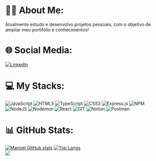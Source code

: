 <h1>🐱‍💻 About Me:</h1> 
  Atualmente estudo e desenvolvo projetos pessoais, com o objetivo de ampliar meu portifólio e conhecimentos!

  # 🌐 Social Media:

  <a href="https://www.linkedin.com/in/manoel-bruno-dev" target="_blank">
  <img src="https://img.shields.io/badge/LinkedIn-0077B5?style=for-the-badge&logo=linkedin&logoColor=white" alt="LinkedIn"></a>

# 💻 My Stacks:
![JavaScript](https://img.shields.io/badge/javascript-%23323330.svg?style=flat&logo=javascript&logoColor=%23F7DF1E) ![HTML5](https://img.shields.io/badge/html5-%23E34F26.svg?style=flat&logo=html5&logoColor=white) ![TypeScript](https://img.shields.io/badge/typescript-%23007ACC.svg?style=flat&logo=typescript&logoColor=white) ![CSS3](https://img.shields.io/badge/css3-%231572B6.svg?style=flat&logo=css3&logoColor=white)  ![Express.js](https://img.shields.io/badge/express.js-%23404d59.svg?style=flat&logo=express&logoColor=%2361DAFB) ![NPM](https://img.shields.io/badge/NPM-%23CB3837.svg?style=flat&logo=npm&logoColor=white) ![NodeJS](https://img.shields.io/badge/node.js-6DA55F?style=flat&logo=node.js&logoColor=white) ![Nodemon](https://img.shields.io/badge/NODEMON-%23323330.svg?style=flat&logo=nodemon&logoColor=%BBDEAD) ![React](https://img.shields.io/badge/react-%2320232a.svg?style=flat&logo=react&logoColor=%2361DAFB)   ![GIT](https://img.shields.io/badge/Git-fc6d26?style=flat&logo=git&logoColor=white)  ![Notion](https://img.shields.io/badge/Notion-%23000000.svg?style=flat&logo=notion&logoColor=white) ![Postman](https://img.shields.io/badge/Postman-FF6C37?style=flat&logo=postman&logoColor=white)


# 📊 GitHub Stats:

[![Manoel GitHub stats](https://github-readme-stats.vercel.app/api?username=Bruhnodev17)](https://github.com/anuraghazra/github-readme-stats)  [![Top Langs](https://github-readme-stats.vercel.app/api/top-langs/?username=Bruhnodev17&layout=pie)](https://github.com/anuraghazra/github-readme-stats) <br>
![](https://komarev.com/ghpvc/?username=Bruhnodev17)

  




